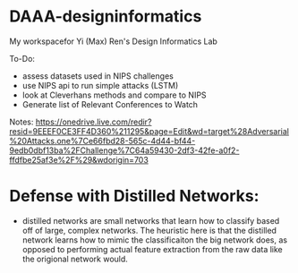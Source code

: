 # DAAA-designinformatics
My workspacefor Yi (Max) Ren's Design Informatics Lab


To-Do: 
- assess datasets used in NIPS challenges
- use NIPS api to run simple attacks (LSTM)
- look at Cleverhans methods and compare to NIPS
- Generate list of Relevant Conferences to Watch


Notes: https://onedrive.live.com/redir?resid=9EEEF0CE3FF4D360%211295&page=Edit&wd=target%28Adversarial%20Attacks.one%7Ce66fbd28-565c-4d44-bf44-9edb0dbf13ba%2FChallenge%7C64a59430-2df3-42fe-a0f2-ffdfbe25af3e%2F%29&wdorigin=703




# Defense with Distilled Networks:
- distilled networks are small networks that learn how to classify based off of large, complex networks. 
The heuristic here is that the distilled network learns how to mimic the classificaiton the big network does, as opposed to performing actual feature extraction from the raw data like the origional network would.
